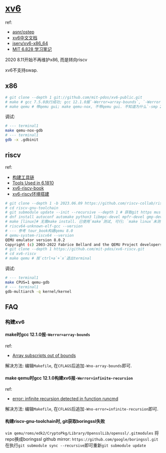 # [xv6](https://pdos.csail.mit.edu/6.828/2022/xv6.html)
ref:
- [asnr/ostep](https://github.com/asnr/ostep)
- [xv6中文文档](http://staff.ustc.edu.cn/~chizhang/OS/Labs/MIT-XV6-%D6%D0%CE%C4%B7%AD%D2%EB%B0%E6.pdf)
- [jserv/xv6-x86_64](https://github.com/jserv/xv6-x86_64)
- [MIT 6.828 学习笔记](https://github.com/GreyZhang/g_unix)

2020 8.11开始不再维护x86, 而是转向riscv

xv6不支持swap.

## x86
```bash
# git clone --depth 1 git://github.com/mit-pdos/xv6-public.git
# make # gcc 7.5.0执行成功; gcc 12.1.0报`-Werror=array-bounds`, `-Werror=infinite-recursion`, 见FAQ
# make qemu # 带qemu gui; make qemu-nox, 不带qemu gui. 不知道为什么`-smp 2`没生效, console log只提示了cpu0
```

调试:
```bash
# --- terminal1
make qemu-nox-gdb
# --- terminal1
gdb -x .gdbinit
```

## riscv
ref:
- [构建工具链](https://github.com/aQuaYi/Learning-MIT-6.828/blob/master/LAB/tools.md)
- [Tools Used in 6.1810](https://pdos.csail.mit.edu/6.828/2022/tools.html)
- [xv6-riscv-book](https://pdos.csail.mit.edu/6.828/2022/xv6/book-riscv-rev3.pdf)
- [xv6-riscv环境搭建](https://groverzhu.github.io/2021/08/17/xv6-riscv%E7%8E%AF%E5%A2%83%E6%90%AD%E5%BB%BA/)

```bash
# git clone --depth 1 -b 2023.06.09 https://github.com/riscv-collab/riscv-gnu-toolchain.git
# cd riscv-gnu-toolchain
# git submodule update --init --recursive --depth 1 # 获取git https musl失败用: git clone --depth 1 -b v1.2.2 git://git.musl-libc.org/musl, -b用具体版本代替; 其他报错见FAQ, 比如`git获取boringssl失败`
# dnf install autoconf automake python3 libmpc-devel mpfr-devel gmp-devel gawk  bison flex texinfo patchutils gcc gcc-c++ zlib-devel expat-devel # form riscv-gnu-toolchain's README. texinfo for makeinfo
# make [linux]# 无需make install. 已使用`make`测试, 可行; `make linux`未测试
# riscv64-unknown-elf-gcc --version
# --- 参考 tour_book构建qemu 8.0
# qemu-system-riscv64 --version
QEMU emulator version 8.0.2
Copyright (c) 2003-2022 Fabrice Bellard and the QEMU Project developers
# git clone --depth 1 https://github.com/mit-pdos/xv6-riscv.git
# cd xv6-riscv
# make qemu # 按`ctrl+a`+`x`退出terminal
```

调试:
```bash
# --- terminal1
make CPUS=1 qemu-gdb
# --- terminal1
gdb-multiarch -q kernel/kernel
```

## FAQ
### 构建xv6
#### make时gcc 12.1.0报`-Werror=array-bounds`
ref:
- [Array subscripts out of bounds](https://www.ibm.com/docs/en/ztpf/1.1.0.15?topic=warnings-array-subscripts-out-bounds)

解决方法: 编辑`Makefile`, 在`CFLAGS`后追加` -Wno-array-bounds `即可.

#### make qemu时gcc 12.1.0构建xv6报`-Werror=infinite-recursion`
ref:
- [error: infinite recursion detected in function runcmd](https://github.com/mit-pdos/xv6-riscv/issues/125)

解决方法: 编辑`Makefile`, 在`CFLAGS`后追加` -Wno-error=infinite-recursion `即可.

#### 构建riscv-gnu-toolchain时, git获取boringssl失败
`vim qemu/roms/edk2/CryptoPkg/Library/OpensslLib/openssl/.gitmodules` 将repo换成boringssl github mirror: `https://github.com/google/boringssl.git`在执行`git submodule sync --recursive`即可重新`git submodule update`